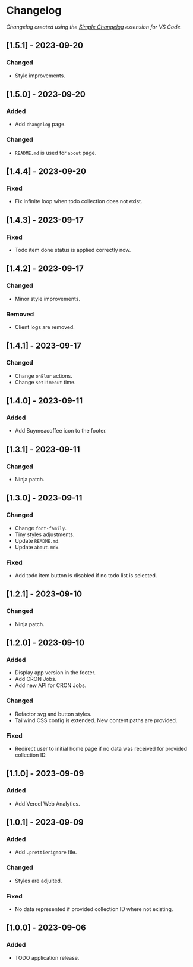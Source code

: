 # Changelog

*Changelog created using the [Simple Changelog](https://marketplace.visualstudio.com/items?itemName=tobiaswaelde.vscode-simple-changelog) extension for VS Code.*

## [1.5.1] - 2023-09-20
### Changed
- Style improvements.


## [1.5.0] - 2023-09-20
### Added
- Add `changelog` page.

### Changed
- `README.md` is used for `about` page.


## [1.4.4] - 2023-09-20
### Fixed
- Fix infinite loop when todo collection does not exist.


## [1.4.3] - 2023-09-17
### Fixed
- Todo item done status is applied correctly now.


## [1.4.2] - 2023-09-17
### Changed
- Minor style improvements.

### Removed
- Client logs are removed.


## [1.4.1] - 2023-09-17
### Changed
- Change `onBlur` actions.
- Change `setTimeout` time.


## [1.4.0] - 2023-09-11
### Added
- Add Buymeacoffee icon to the footer.


## [1.3.1] - 2023-09-11
### Changed
- Ninja patch.


## [1.3.0] - 2023-09-11
### Changed
- Change `font-family`.
- Tiny styles adjustments.
- Update `README.md`.
- Update `about.mdx`.

### Fixed
- Add todo item button is disabled if no todo list is selected.


## [1.2.1] - 2023-09-10
### Changed
- Ninja patch.


## [1.2.0] - 2023-09-10
### Added
- Display app version in the footer.
- Add CRON Jobs.
- Add new API for CRON Jobs.

### Changed
- Refactor svg and button styles.
- Tailwind CSS config is extended. New content paths are provided.

### Fixed
- Redirect user to initial home page if no data was received for provided collection ID.


## [1.1.0] - 2023-09-09
### Added
- Add Vercel Web Analytics.


## [1.0.1] - 2023-09-09
### Added
- Add `.prettierignore` file.

### Changed
- Styles are adjuited.

### Fixed
- No data represented if provided collection ID where not existing.


## [1.0.0] - 2023-09-06
### Added
- TODO application release.